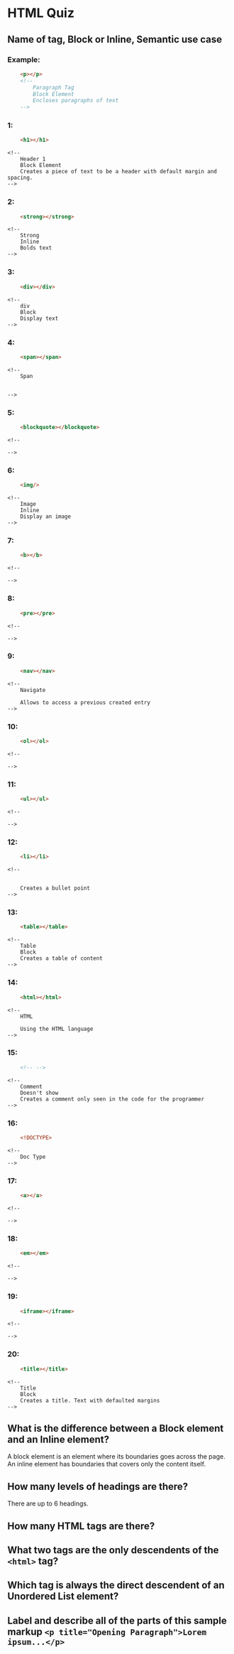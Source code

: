 # HTML Quiz

## Name of tag, Block or Inline, Semantic use case

### Example: 
```HTML
    <p></p> 
    <!-- 
        Paragraph Tag
        Block Element 
        Encloses paragraphs of text
    -->
```

### 1: 
```HTML
    <h1></h1>
```
    <!--
        Header 1
        Block Element
        Creates a piece of text to be a header with default margin and spacing.
    -->

### 2: 
```HTML
    <strong></strong>
```
    <!-- 
        Strong
        Inline
        Bolds text
    -->

### 3: 
```HTML
    <div></div>
```
    <!-- 
        div
        Block
        Display text
    -->

### 4: 
```HTML
    <span></span>
```
    <!-- 
        Span


    -->

### 5: 
```HTML
    <blockquote></blockquote>
```
    <!-- 

    -->

### 6: 
```HTML
    <img/>
```
    <!-- 
        Image
        Inline
        Display an image
    -->

### 7: 
```HTML
    <b></b>
```
    <!-- 
    
    -->
### 8: 
```HTML
    <pre></pre>
```
    <!-- 

    -->
### 9: 
```HTML
    <nav></nav>
```
    <!-- 
        Navigate

        Allows to access a previous created entry
    -->

### 10: 
```HTML
    <ol></ol>
```
    <!-- 

    -->
### 11: 
```HTML
    <ul></ul>
```
    <!-- 

    -->
### 12: 
```HTML
    <li></li>
```
    <!-- 
        

        Creates a bullet point
    -->
### 13: 
```HTML
    <table></table>
```
    <!-- 
        Table
        Block
        Creates a table of content
    -->

### 14: 
```HTML
    <html></html>
```
    <!-- 
        HTML
        
        Using the HTML language
    -->

### 15: 
```HTML
    <!-- -->
```
    <!-- 
        Comment
        Doesn't show
        Creates a comment only seen in the code for the programmer
    -->

### 16: 
```HTML
    <!DOCTYPE> 
```
    <!-- 
        Doc Type
    -->

### 17: 
```HTML
    <a></a>
```
    <!-- 

    -->

### 18: 
```HTML
    <em></em>
```
    <!-- 

    -->

### 19: 
```HTML
    <iframe></iframe>
```
    <!-- 

    -->

### 20: 
```HTML
    <title></title>
```
    <!-- 
        Title
        Block
        Creates a title. Text with defaulted margins
    -->

## What is the difference between a Block element and an Inline element?
A block element is an element where its boundaries goes across the page. An inline element has boundaries that covers only the content itself.

## How many levels of headings are there?
There are up to 6 headings.

## How many HTML tags are there?

## What two tags are the only descendents of the `<html>` tag?

## Which tag is always the direct descendent of an Unordered List element?

## Label and describe all of the parts of this sample markup `<p title="Opening Paragraph">Lorem ipsum...</p>`
